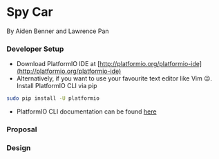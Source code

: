 # Spy Car

By Aiden Benner and Lawrence Pan

### Developer Setup
* Download PlatformIO IDE at
  [http://platformio.org/platformio-ide](http://platformio.org/platformio-ide)
* Alternatively, if you want to use your favourite text editor like Vim :wink:.
  Install PlatformIO CLI via pip
```bash
sudo pip install -U platformio
```
* PlatformIO CLI documentation can be found
  [here](http://docs.platformio.org/en/stable/quickstart.html)

### Proposal

### Design

